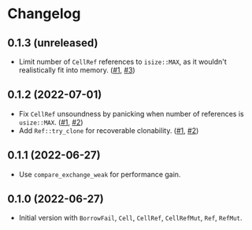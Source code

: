 # Changelog

## 0.1.3 (unreleased)

* Limit number of `CellRef` references to `isize::MAX`, as it wouldn't realistically fit into memory. ([#1], [#3])

[#3]: https://github.com/azriel91/rt_ref/pull/3

## 0.1.2 (2022-07-01)

* Fix `CellRef` unsoundness by panicking when number of references is `usize::MAX`. ([#1], [#2])
* Add `Ref::try_clone` for recoverable clonability. ([#1], [#2])

[#1]: https://github.com/azriel91/rt_ref/issues/1
[#2]: https://github.com/azriel91/rt_ref/pull/2

## 0.1.1 (2022-06-27)

* Use `compare_exchange_weak` for performance gain.

## 0.1.0 (2022-06-27)

* Initial version with `BorrowFail`, `Cell`, `CellRef`, `CellRefMut`, `Ref`, `RefMut`.
